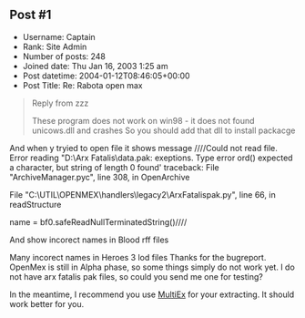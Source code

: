 ## Post #1
- Username: Captain
- Rank: Site Admin
- Number of posts: 248
- Joined date: Thu Jan 16, 2003 1:25 am
- Post datetime: 2004-01-12T08:46:05+00:00
- Post Title: Re: Rabota open max

> Reply from zzz
>
> These program does not work on win98 - it does not found unicows.dll and crashes
So you should add that dll to install packacge


  And when y tryied to open file it shows message
////Could not read file.
Error reading "D:\Arx Fatalis\data.pak: exeptions. Type error ord() expected a character, but string of length 0 found' traceback: File "ArchiveManager.pyc", line 308, in OpenArchive


File "C:\UTIL\OPENMEX\handlers\legacy2\ArxFatalispak.py", line 66, in readStructure

name = bf0.safeReadNullTerminatedString()////

     

And show incorect names in Blood rff files

Many incorect names in Heroes 3 lod files
Thanks for the bugreport. OpenMex is still in Alpha phase, so some things simply do not work yet. I do not have arx fatalis pak files, so could you send me one for testing?

In the meantime, I recommend you use [MultiEx](http://www.xentax.com/html/multiex-main.htm) for your extracting. It should work better for you.
